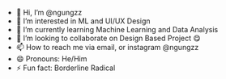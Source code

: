 - 👋 Hi, I’m @ngungzz
- 👀 I’m interested in ML and UI/UX Design
- 🌱 I’m currently learning Machine Learning and Data Analysis
- 💞️ I’m looking to collaborate on Design Based Project 😋
- 📫 How to reach me via email, or instagram @ngungzz
- 😄 Pronouns: He/Him
- ⚡ Fun fact: Borderline Radical

